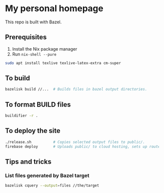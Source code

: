 # My personal homepage

This repo is built with Bazel.

## Prerequisites

1. Install the Nix package manager
1. Run `nix-shell --pure`

```sh
sudo apt install texlive texlive-latex-extra cm-super
```

## To build

```sh
bazelisk build //...  # Builds files in bazel output directories.
```

## To format BUILD files

```sh
buildifier -r .
```

## To deploy the site

```sh
./release.sh          # Copies selected output files to public/.
firebase deploy       # Uploads public/ to cloud hosting, sets up routes, etc.
```

## Tips and tricks

### List files generated by Bazel target

``` sh
bazelisk cquery --output=files //the/target
```
